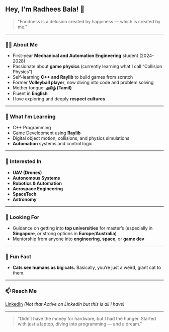 ## Hey, I'm Radhees Bala! 👋

> "Fondness is a delusion created by happiness — which is created by me."

---

### 🧑‍🎓 About Me  
- First-year **Mechanical and Automation Engineering** student (2024-2028)  
- Passionate about **game physics** (currently learning what I call “Collision Physics”)  
- Self-learning **C++ and Raylib** to build games from scratch  
- Former **Volleyball player**, now diving into code and problem solving  
- Mother tongue: **தமிழ் (Tamil)**  
- Fluent in **English**  
- I love exploring and deeply **respect cultures**

---

### 🚀 What I’m Learning  
- C++ Programming  
- Game Development using **Raylib**  
- Digital object motion, collisions, and physics simulations  
- **Automation** systems and control logic

---

### 🔭 Interested In  
- **UAV (Drones)**  
- **Autonomous Systems**  
- **Robotics & Automation**  
- **Aerospace Engineering**  
- **SpaceTech**  
- **Astronomy**

---

### 🤝 Looking For  
- Guidance on getting into **top universities** for master’s (especially in **Singapore**, or strong options in **Europe**/**Australia**)  
- Mentorship from anyone into **engineering**, **space**, or **game dev**

---

### 💬 Fun Fact  
- **Cats see humans as big cats.** Basically, you’re just a weird, giant cat to them.

---

### 📫 Reach Me  
[LinkedIn](https://www.linkedin.com/in/radhees-bala-2a08652b4?utm_source=share&utm_campaign=share_via&utm_content=profile&utm_medium=android_app) *(Not that Active on LinkedIn but this is all i have)*

---

> "Didn’t have the money for hardware, but I had the hunger. Started with just a laptop, diving into programming — and a dream."
